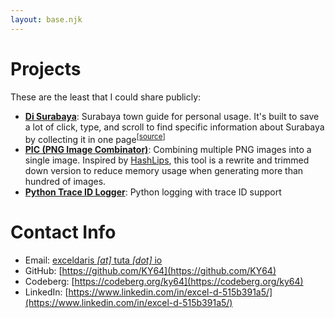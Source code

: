```yaml
---
layout: base.njk
---
```


# Projects

These are the least that I could share publicly:

- **[Di Surabaya](https://di-surabaya.com/)**: Surabaya town guide for personal usage. It's built to save a lot of click, type, and scroll
to find specific information about Surabaya by collecting it in one page<sup>[[source](https://github.com/KY64/di-surabaya)]</sup>
- **[PIC (PNG Image Combinator)](https://ky64.codeberg.page/pic/)**: Combining multiple PNG images into a single image. Inspired by
[HashLips](https://github.com/HashLips/hashlips_art_engine), this tool is a rewrite and trimmed down version to reduce memory usage
when generating more than hundred of images.
- **[Python Trace ID Logger](https://github.com/KY64/correlation-logger)**: Python logging with trace ID support


# Contact Info

- Email: [exceldaris *[at]* tuta *[dot]* io](#)
- GitHub: [https://github.com/KY64](https://github.com/KY64)
- Codeberg: [https://codeberg.org/ky64](https://codeberg.org/ky64)
- LinkedIn: [https://www.linkedin.com/in/excel-d-515b391a5/](https://www.linkedin.com/in/excel-d-515b391a5/)

